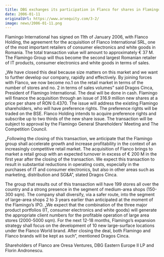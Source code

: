 ```yaml
---
title: DBG exchanges its participation in Flanco for shares in Flamingo
date: 2006-01-11
originalUrl: https://www.arxequity.com/3-2/
image: news/2006-01-11.png
---
```


Flamingo International has signed on 11th of January 2006, with Flanco Holding, the agreement for the acquisition of Flanco International SRL, one of the most important retailers of consumer electronics and white goods in Romania. The total transaction value will amount to approximately € 37 M. The Flamingo Group will thus become the second largest Romanian retailer of IT products, consumer electronics and white goods in terms of sales.

„We have closed this deal because size matters on this market and we want to further develop our company, rapidly and effectively. By joining forces with Flanco, we now become no.1 on the retail market in terms of the number of stores and no. 2 in terms of sales volumes” said Dragos Cinca, President of Flamingo International. The deal will be done in cash. Flamingo will finance the acquisition through an issue of 316.9 million new shares at a price per share of RON 0.4370. The issue will address the existing Flamingo shareholders, who will have preference rights. The preference rights will be traded on the BSE. Flanco Holding intends to acquire preference rights and subscribe up to two thirds of the new share issue. The transaction will be subject to approval by the Flamingo General Shareholders’ Meeting and The Competition Council.

„Following the closing of this transaction, we anticipate that the Flamingo group shall accelerate growth and increase profitability in the context of an increasingly competitive retail market. The acquisition of Flanco brings to market a retail group with an expected turnover in excess of € 200 M in the first year after the closing of the transaction. We expect this transaction to result in substantial reductions in operating costs, especially in the purchases of IT and consumer electronics, but also in other areas such as marketing, distribution and SG&A”, stated Dragos Cinca.

The group that results out of this transaction will have 199 stores all over the country and a strong presence in the segment of medium-area shops (150-300 sqm). The company shall diversify, via a safer route, into the segment of large-area shops 2 to 3 years earlier than anticipated at the moment of the Flamingo’s IPO. „We expect that the combination of the three major product portfolios (IT, consumer electronics and white goods) will generate the appropriate client numbers for the profitable operation of large area stores (2000-5000 sqm). For the next 12-18 months, Flamingo’s expansion strategy shall focus on the development of 10 new large-surface locations under the Flanco World brand. After closing the deal, both Flamingo and Flanco brands will be kept as such”, mentioned Dragos Cinca.

Shareholders of Flanco are Oresa Ventures, DBG Eastern Europe II LP and Florin Andronescu.
